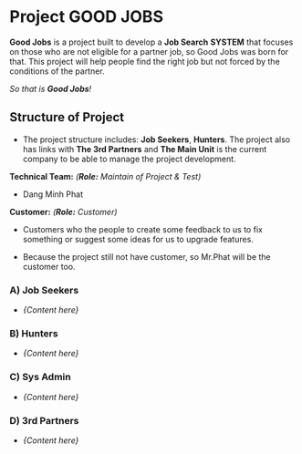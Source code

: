 # Project GOOD JOBS

**Good Jobs** is a project built to develop a **Job Search** **SYSTEM** that focuses on those who are not eligible for a partner job, so Good Jobs was born for that. This project will help people find the right job but not forced by the conditions of the partner.

_So that is **Good Jobs**!_

## Structure of Project

- The project structure includes: **Job Seekers**, **Hunters**. The project also has links with **The 3rd Partners** and **The Main Unit** is the current company to be able to manage the project development.

**Technical Team:** _(**Role:** Maintain of Project & Test)_

- Dang Minh Phat

**Customer:** _(**Role:** Customer)_

- Customers who the people to create some feedback to us to fix something or suggest some ideas for us to upgrade features.

- Because the project still not have customer, so Mr.Phat will be the customer too.

### A) Job Seekers

- _{Content here}_

### B) Hunters

- _{Content here}_

### C) Sys Admin

- _{Content here}_

### D) 3rd Partners

- _{Content here}_
